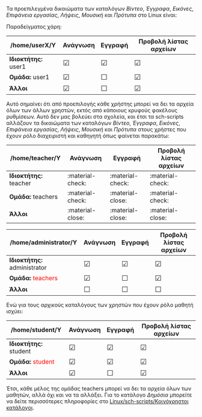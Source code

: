 Τα προεπιλεγμένα δικαιώματα των καταλόγων *Βίντεο*, *Έγγραφα*,
*Εικόνες*, *Επιφάνεια εργασίας*, *Λήψεις*, *Μουσική* και
*Πρότυπα* στο Linux είναι:

Παραδείγματος χάρη:

| /home/userΧ/Υ         | Ανάγνωση     | Εγγραφή      | Προβολή λίστας αρχείων |
| --------------------- | ------------ | ------------ | ---------------------- |
| **Ιδιοκτήτης:** user1 | <big>☑</big> | <big>☑</big> | <big>☑</big>           |
| **Ομάδα:** user1      | <big>☑</big> | <big>☐</big> | <big>☑</big>           |
| **Άλλοι**             | <big>☑</big> | <big>☐</big> | <big>☑</big>           |

Αυτό σημαίνει ότι από προεπιλογής κάθε χρήστης μπορεί να δει τα αρχεία
όλων των άλλων χρηστών, εκτός από κάποιους κρυφούς φακέλους ρυθμίσεων.
Αυτό δεν μας βολεύει στα σχολεία, και έτσι τα sch-scripts αλλάζουν τα
δικαιώματα των καταλόγων *Βίντεο*, *Έγγραφα*, *Εικόνες*, *Επιφάνεια
εργασίας*, *Λήψεις*, *Μουσική* και *Πρότυπα* στους χρήστες που έχουν
ρόλο διαχειριστή και καθηγητή όπως φαίνεται παρακάτω:

| /home/teacher/Y                                   | Ανάγνωση         | Εγγραφή          | Προβολή λίστας αρχείων |
| ------------------------------------------------- | ---------------- | ---------------- | ---------------------- |
| **Ιδιοκτήτης:** teacher                           | :material-check: | :material-check: | :material-check:       |
| **Ομάδα:** teachers                               | :material-check: | :material-close: | :material-check:       |
| **Άλλοι**                                         | :material-close: | :material-close: | :material-close:       |

| /home/administrator/Y                             | Ανάγνωση     | Εγγραφή      | Προβολή λίστας αρχείων |
| ------------------------------------------------- | ------------ | ------------ | ---------------------- |
| **Ιδιοκτήτης:** administrator                     | <big>☑</big> | <big>☑</big> | <big>☑</big>           |
| **Ομάδα:** <span style="color:red">teachers<span> | <big>☑</big> | <big>☐</big> | <big>☑</big>           |
| **Άλλοι**                                         | <big>☐</big> | <big>☐</big> | <big>☐</big>           |

Ενώ για τους αρχικούς καταλόγους των χρηστών που έχουν ρόλο μαθητή
ισχύει:

| /home/student/Y                                  | Ανάγνωση     | Εγγραφή      | Προβολή λίστας αρχείων |
| ------------------------------------------------ | ------------ | ------------ | ---------------------- |
| **Ιδιοκτήτης:** student                          | <big>☑</big> | <big>☑</big> | <big>☑</big>           |
| **Ομάδα:** <span style="color:red">student<span> | <big>☑</big> | <big>☑</big> | <big>☑</big>           |
| **Άλλοι**                                        | <big>☑</big> | <big>☐</big> | <big>☑</big>           |

Έτσι, κάθε μέλος της ομάδας teachers μπορεί να δει τα αρχεία όλων των
μαθητών, αλλά όχι και να τα αλλάξει. Για το κατάλογο *Δημόσια*
μπορείτε να δείτε περισσότερες πληροφορίες στο
[Linux/sch-scripts/Κοινόχρηστοι
κατάλογοι](Κοινόχρηστοι_κατάλογοι.md).
